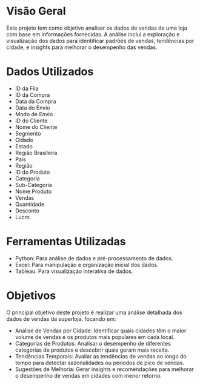 # Visão Geral
Este projeto tem como objetivo analisar os dados de vendas de uma loja com base em informações fornecidas. A análise inclui a exploração e visualização dos dados para identificar padrões de vendas, tendências por cidade, e insights para melhorar o desempenho das vendas.

# Dados Utilizados

- ID da Fila
- ID da Compra
- Data da Compra
- Data do Envio
- Modo de Envio
- ID do Cliente
- Nome do Cliente 
- Segmento
- Cidade
- Estado
- Região Brasileira
- País
- Região
- ID do Produto 
- Categoria
- Sub-Categoria
- Nome Produto
- Vendas
- Quantidade
- Desconto
- Lucro


# Ferramentas Utilizadas
- Python: Para análise de dados e pré-processamento de dados.
- Excel: Para manipulação e organização inicial dos dados.
- Tableau: Para visualização interativa de dados.

# Objetivos
O principal objetivo deste projeto é realizar uma análise detalhada dos dados de vendas da superloja, focando em:

- Análise de Vendas por Cidade: Identificar quais cidades têm o maior volume de vendas e os produtos mais populares em cada local.
- Categorias de Produtos: Analisar o desempenho de diferentes categorias de produtos e descobrir quais geram mais receita.
- Tendências Temporais: Avaliar as tendências de vendas ao longo do tempo para detectar sazonalidades ou períodos de pico de vendas.
- Sugestões de Melhoria: Gerar insights e recomendações para melhorar o desempenho de vendas em cidades com menor retorno.
